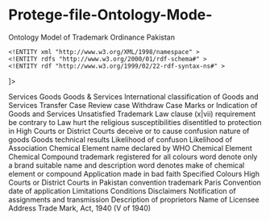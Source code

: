 # Protege-file-Ontology-Mode-
Ontology Model of Trademark Ordinance Pakistan
<?xml version="1.0"?>


<!DOCTYPE Ontology [
    <!ENTITY xsd "http://www.w3.org/2001/XMLSchema#" >
    <!ENTITY xml "http://www.w3.org/XML/1998/namespace" >
    <!ENTITY rdfs "http://www.w3.org/2000/01/rdf-schema#" >
    <!ENTITY rdf "http://www.w3.org/1999/02/22-rdf-syntax-ns#" >
]>


<Ontology xmlns="http://www.w3.org/2002/07/owl#"
     xml:base="http://www.semanticweb.org/sadafshahid/ontologies/2018/11/untitled-ontology-19"
     xmlns:rdfs="http://www.w3.org/2000/01/rdf-schema#"
     xmlns:xsd="http://www.w3.org/2001/XMLSchema#"
     xmlns:rdf="http://www.w3.org/1999/02/22-rdf-syntax-ns#"
     xmlns:xml="http://www.w3.org/XML/1998/namespace"
     ontologyIRI="http://www.semanticweb.org/sadafshahid/ontologies/2018/11/untitled-ontology-19">
    <Prefix name="" IRI="http://www.w3.org/2002/07/owl#"/>
    <Prefix name="owl" IRI="http://www.w3.org/2002/07/owl#"/>
    <Prefix name="rdf" IRI="http://www.w3.org/1999/02/22-rdf-syntax-ns#"/>
    <Prefix name="xsd" IRI="http://www.w3.org/2001/XMLSchema#"/>
    <Prefix name="rdfs" IRI="http://www.w3.org/2000/01/rdf-schema#"/>
    <Declaration>
        <Class IRI="#Alphabetic_Index_of_Goods_and_Services"/>
    </Declaration>
    <Declaration>
        <Class IRI="#Asscociate_Officer"/>
    </Declaration>
    <Declaration>
        <Class IRI="#Branch_Office"/>
    </Declaration>
    <Declaration>
        <Class IRI="#Cach_branch_office"/>
    </Declaration>
    <Declaration>
        <Class IRI="#Characteristics_of_goods_and_services"/>
    </Declaration>
    <Declaration>
        <Class IRI="#Class_of_Goods_and_Services"/>
    </Declaration>
    <Declaration>
        <Class IRI="#Computer_Terminal"/>
    </Declaration>
    <Declaration>
        <Class IRI="#Customary_or_bonafied_practices_of_the_trade"/>
    </Declaration>
    <Declaration>
        <Class IRI="#Distinctive_character_devoiding_trademark"/>
    </Declaration>
    <Declaration>
        <Class IRI="#Earlier_trademarks"/>
    </Declaration>
    <Declaration>
        <Class IRI="#Electronic_Form"/>
    </Declaration>
    <Declaration>
        <Class IRI="#Federal_Government"/>
    </Declaration>
    <Declaration>
        <Class IRI="#Limitation_as_to_colour"/>
    </Declaration>
    <Declaration>
        <Class IRI="#Official_Gazette"/>
    </Declaration>
    <Declaration>
        <Class IRI="#Ordinance"/>
    </Declaration>
    <Declaration>
        <Class IRI="#Public_Subject_Inspection"/>
    </Declaration>
    <Declaration>
        <Class IRI="#Register_Entry"/>
    </Declaration>
    <Declaration>
        <Class IRI="#Register_of_trademarks"/>
    </Declaration>
    <Declaration>
        <Class IRI="#Registered_Trademarks"/>
    </Declaration>
    <Declaration>
        <Class IRI="#Registrar_of_Trademark"/>
    </Declaration>
    <Declaration>
        <Class IRI="#Scandalous_Design"/>
    </Declaration>
    <Declaration>
        <Class IRI="#Seal"/>
    </Declaration>
    <Declaration>
        <Class IRI="#Shape"/>
    </Declaration>
    <Declaration>
        <Class IRI="#TradeMark"/>
    </Declaration>
    <Declaration>
        <Class IRI="#Trademark_Registary"/>
    </Declaration>
    <Declaration>
        <Class IRI="#Well_known_trademark"/>
    </Declaration>
    <Declaration>
        <ObjectProperty IRI="#IsIdenticalWith"/>
    </Declaration>
    <Declaration>
        <ObjectProperty IRI="#hasAccessTo"/>
    </Declaration>
    <Declaration>
        <ObjectProperty IRI="#hasAccquired"/>
    </Declaration>
    <Declaration>
        <ObjectProperty IRI="#hasAllowedToEstablished"/>
    </Declaration>
    <Declaration>
        <ObjectProperty IRI="#hasBeenNotifiedBy"/>
    </Declaration>
    <Declaration>
        <ObjectProperty IRI="#hasBeenWorkingAt"/>
    </Declaration>
    <Declaration>
        <ObjectProperty IRI="#hasColourLimiattions"/>
    </Declaration>
    <Declaration>
        <ObjectProperty IRI="#hasDetermined"/>
    </Declaration>
    <Declaration>
        <ObjectProperty IRI="#hasEstablished"/>
    </Declaration>
    <Declaration>
        <ObjectProperty IRI="#hasFollowedNotification"/>
    </Declaration>
    <Declaration>
        <ObjectProperty IRI="#hasIssuedCertificateFor"/>
    </Declaration>
    <Declaration>
        <ObjectProperty IRI="#hasPublished"/>
    </Declaration>
    <Declaration>
        <ObjectProperty IRI="#hasRegistered"/>
    </Declaration>
    <Declaration>
        <ObjectProperty IRI="#hasShape"/>
    </Declaration>
    <Declaration>
        <ObjectProperty IRI="#hasStoredRecordCopyIn"/>
    </Declaration>
    <Declaration>
        <ObjectProperty IRI="#hasbeenAuthororizedToDischarge"/>
    </Declaration>
    <Declaration>
        <ObjectProperty IRI="#isA"/>
    </Declaration>
    <Declaration>
        <ObjectProperty IRI="#isAccessedThrough"/>
    </Declaration>
    <Declaration>
        <ObjectProperty IRI="#isAppointingOfficer"/>
    </Declaration>
    <Declaration>
        <ObjectProperty IRI="#isAppointingOtherOfficers"/>
    </Declaration>
    <Declaration>
        <ObjectProperty IRI="#isConvenientToOpenFor"/>
    </Declaration>
    <Declaration>
        <ObjectProperty IRI="#isFacilitating"/>
    </Declaration>
    <Declaration>
        <ObjectProperty IRI="#isKeepingRecord"/>
    </Declaration>
    <Declaration>
        <ObjectProperty IRI="#isKeepingRecordin"/>
    </Declaration>
    <Declaration>
        <ObjectProperty IRI="#isKeptwith"/>
    </Declaration>
    <Declaration>
        <ObjectProperty IRI="#isMaintaing"/>
    </Declaration>
    <Declaration>
        <ObjectProperty IRI="#isNotRefusingClause"/>
    </Declaration>
    <Declaration>
        <ObjectProperty IRI="#isNotSpecified"/>
    </Declaration>
    <Declaration>
        <ObjectProperty IRI="#isRequireToEstablish"/>
    </Declaration>
    <Declaration>
        <ObjectProperty IRI="#isSealedWith"/>
    </Declaration>
    <Declaration>
        <ObjectProperty IRI="#isWorkingUnder"/>
    </Declaration>
    <Declaration>
        <ObjectProperty IRI="#shallBeDeterminedBy"/>
    </Declaration>
    <Declaration>
        <ObjectProperty IRI="#shallNotBeRegistered"/>
    </Declaration>
    <Declaration>
        <ObjectProperty IRI="#shallNotRegister"/>
    </Declaration>
    <Declaration>
        <ObjectProperty IRI="#shallnotRefuseToRegister"/>
    </Declaration>
    <Declaration>
        <DataProperty IRI="#hasEstablishedUnder"/>
    </Declaration>
    <Declaration>
        <DataProperty IRI="#hasInclude"/>
    </Declaration>
    <Declaration>
        <DataProperty IRI="#hasName"/>
    </Declaration>
    <Declaration>
        <DataProperty IRI="#hasNoColorLimitation"/>
    </Declaration>
    <Declaration>
        <DataProperty IRI="#hasNotKeepingRecordsOf"/>
    </Declaration>
    <Declaration>
        <DataProperty IRI="#hasReasoned"/>
    </Declaration>
    <Declaration>
        <DataProperty IRI="#hasRecordOf"/>
    </Declaration>
    <Declaration>
        <DataProperty IRI="#hasRegisteredTrademarkIInRespectOf"/>
    </Declaration>
    <Declaration>
        <DataProperty IRI="#hasRegisteredTrademarkInAccordanceWith"/>
    </Declaration>
    <Declaration>
        <DataProperty IRI="#hasRequirement"/>
    </Declaration>
    <Declaration>
        <DataProperty IRI="#hasUsed"/>
    </Declaration>
    <Declaration>
        <DataProperty IRI="#isA"/>
    </Declaration>
    <Declaration>
        <DataProperty IRI="#isAbleTodo"/>
    </Declaration>
    <Declaration>
        <DataProperty IRI="#isAdmittedinEvidence"/>
    </Declaration>
    <Declaration>
        <DataProperty IRI="#isAlso"/>
    </Declaration>
    <Declaration>
        <DataProperty IRI="#isContaining"/>
    </Declaration>
    <Declaration>
        <DataProperty IRI="#isLimitedTo"/>
    </Declaration>
    <Declaration>
        <DataProperty IRI="#isMadeBy"/>
    </Declaration>
    <Declaration>
        <DataProperty IRI="#isResultingAs"/>
    </Declaration>
    <Declaration>
        <DataProperty IRI="#isSubstantialValuetTo"/>
    </Declaration>
    <Declaration>
        <DataProperty IRI="#isToObtainAs"/>
    </Declaration>
    <Declaration>
        <DataProperty IRI="#shallNotRegister"/>
    </Declaration>
    <Declaration>
        <NamedIndividual IRI="#AssociateOfficer"/>
    </Declaration>
    <Declaration>
        <NamedIndividual IRI="#BranchOffice"/>
    </Declaration>
    <Declaration>
        <NamedIndividual IRI="#CharacteristicsOfGoodsAndServices"/>
    </Declaration>
    <Declaration>
        <NamedIndividual IRI="#ComputerTerminal"/>
    </Declaration>
    <Declaration>
        <NamedIndividual IRI="#CustomaryOrBonafiedPracticesOfTheTrade"/>
    </Declaration>
    <Declaration>
        <NamedIndividual IRI="#FederalGovernment"/>
    </Declaration>
    <Declaration>
        <NamedIndividual IRI="#OfficialGaztte"/>
    </Declaration>
    <Declaration>
        <NamedIndividual IRI="#PublicSubjectInspection"/>
    </Declaration>
    <Declaration>
        <NamedIndividual IRI="#RegistrarofTrademark"/>
    </Declaration>
    <Declaration>
        <NamedIndividual IRI="#ScandalousDesign"/>
    </Declaration>
    <Declaration>
        <NamedIndividual IRI="#Shape"/>
    </Declaration>
    <Declaration>
        <NamedIndividual IRI="#Trademark"/>
    </Declaration>
    <Declaration>
        <NamedIndividual IRI="#WellKnownTrademark"/>
    </Declaration>
    <Declaration>
        <NamedIndividual IRI="#alphabeticIndex"/>
    </Declaration>
    <Declaration>
        <NamedIndividual IRI="#cachBranchOffice"/>
    </Declaration>
    <Declaration>
        <NamedIndividual IRI="#classOfGoodsandServices"/>
    </Declaration>
    <Declaration>
        <NamedIndividual IRI="#distinctiveCharacter"/>
    </Declaration>
    <Declaration>
        <NamedIndividual IRI="#earlierTrademarks"/>
    </Declaration>
    <Declaration>
        <NamedIndividual IRI="#electronicForm"/>
    </Declaration>
    <Declaration>
        <NamedIndividual IRI="#limitationAsToColour"/>
    </Declaration>
    <Declaration>
        <NamedIndividual IRI="#ordinance"/>
    </Declaration>
    <Declaration>
        <NamedIndividual IRI="#registerEntry"/>
    </Declaration>
    <Declaration>
        <NamedIndividual IRI="#registeredTrademarks"/>
    </Declaration>
    <Declaration>
        <NamedIndividual IRI="#registerofTrademarks"/>
    </Declaration>
    <Declaration>
        <NamedIndividual IRI="#seal"/>
    </Declaration>
    <Declaration>
        <NamedIndividual IRI="#trademarkRegistary"/>
    </Declaration>
    <SubClassOf>
        <Class IRI="#Alphabetic_Index_of_Goods_and_Services"/>
        <Class IRI="#Registrar_of_Trademark"/>
    </SubClassOf>
    <SubClassOf>
        <Class IRI="#Characteristics_of_goods_and_services"/>
        <Class IRI="#Registrar_of_Trademark"/>
    </SubClassOf>
    <SubClassOf>
        <Class IRI="#Class_of_Goods_and_Services"/>
        <Class IRI="#Registrar_of_Trademark"/>
    </SubClassOf>
    <SubClassOf>
        <Class IRI="#Computer_Terminal"/>
        <Class IRI="#Public_Subject_Inspection"/>
    </SubClassOf>
    <SubClassOf>
        <Class IRI="#Customary_or_bonafied_practices_of_the_trade"/>
        <Class IRI="#Registrar_of_Trademark"/>
    </SubClassOf>
    <SubClassOf>
        <Class IRI="#Distinctive_character_devoiding_trademark"/>
        <Class IRI="#Registrar_of_Trademark"/>
    </SubClassOf>
    <SubClassOf>
        <Class IRI="#Earlier_trademarks"/>
        <Class IRI="#TradeMark"/>
    </SubClassOf>
    <SubClassOf>
        <Class IRI="#Electronic_Form"/>
        <Class IRI="#Register_of_trademarks"/>
    </SubClassOf>
    <SubClassOf>
        <Class IRI="#Limitation_as_to_colour"/>
        <Class IRI="#TradeMark"/>
    </SubClassOf>
    <SubClassOf>
        <Class IRI="#Official_Gazette"/>
        <Class IRI="#Federal_Government"/>
    </SubClassOf>
    <SubClassOf>
        <Class IRI="#Public_Subject_Inspection"/>
        <Class IRI="#Register_of_trademarks"/>
    </SubClassOf>
    <SubClassOf>
        <Class IRI="#Register_Entry"/>
        <Class IRI="#Register_of_trademarks"/>
    </SubClassOf>
    <SubClassOf>
        <Class IRI="#Registered_Trademarks"/>
        <Class IRI="#Earlier_trademarks"/>
    </SubClassOf>
    <SubClassOf>
        <Class IRI="#Registrar_of_Trademark"/>
        <Class IRI="#Trademark_Registary"/>
    </SubClassOf>
    <SubClassOf>
        <Class IRI="#Scandalous_Design"/>
        <Class IRI="#TradeMark"/>
    </SubClassOf>
    <SubClassOf>
        <Class IRI="#Seal"/>
        <Class IRI="#Trademark_Registary"/>
    </SubClassOf>
    <SubClassOf>
        <Class IRI="#Shape"/>
        <Class IRI="#TradeMark"/>
    </SubClassOf>
    <SubClassOf>
        <Class IRI="#Trademark_Registary"/>
        <Class IRI="#Ordinance"/>
    </SubClassOf>
    <SubClassOf>
        <Class IRI="#Well_known_trademark"/>
        <Class IRI="#TradeMark"/>
    </SubClassOf>
    <DisjointClasses>
        <Class IRI="#Asscociate_Officer"/>
        <Class IRI="#Register_of_trademarks"/>
    </DisjointClasses>
    <DisjointClasses>
        <Class IRI="#Asscociate_Officer"/>
        <Class IRI="#Registrar_of_Trademark"/>
    </DisjointClasses>
    <DisjointClasses>
        <Class IRI="#Federal_Government"/>
        <Class IRI="#Ordinance"/>
    </DisjointClasses>
    <ClassAssertion>
        <Class IRI="#Asscociate_Officer"/>
        <NamedIndividual IRI="#AssociateOfficer"/>
    </ClassAssertion>
    <ClassAssertion>
        <Class IRI="#Branch_Office"/>
        <NamedIndividual IRI="#BranchOffice"/>
    </ClassAssertion>
    <ClassAssertion>
        <Class IRI="#Characteristics_of_goods_and_services"/>
        <NamedIndividual IRI="#CharacteristicsOfGoodsAndServices"/>
    </ClassAssertion>
    <ClassAssertion>
        <Class IRI="#Computer_Terminal"/>
        <NamedIndividual IRI="#ComputerTerminal"/>
    </ClassAssertion>
    <ClassAssertion>
        <Class IRI="#Customary_or_bonafied_practices_of_the_trade"/>
        <NamedIndividual IRI="#CustomaryOrBonafiedPracticesOfTheTrade"/>
    </ClassAssertion>
    <ClassAssertion>
        <Class IRI="#Federal_Government"/>
        <NamedIndividual IRI="#FederalGovernment"/>
    </ClassAssertion>
    <ClassAssertion>
        <Class IRI="#Official_Gazette"/>
        <NamedIndividual IRI="#OfficialGaztte"/>
    </ClassAssertion>
    <ClassAssertion>
        <Class IRI="#Public_Subject_Inspection"/>
        <NamedIndividual IRI="#PublicSubjectInspection"/>
    </ClassAssertion>
    <ClassAssertion>
        <Class IRI="#Registrar_of_Trademark"/>
        <NamedIndividual IRI="#RegistrarofTrademark"/>
    </ClassAssertion>
    <ClassAssertion>
        <Class IRI="#Scandalous_Design"/>
        <NamedIndividual IRI="#ScandalousDesign"/>
    </ClassAssertion>
    <ClassAssertion>
        <Class IRI="#Shape"/>
        <NamedIndividual IRI="#Shape"/>
    </ClassAssertion>
    <ClassAssertion>
        <Class IRI="#TradeMark"/>
        <NamedIndividual IRI="#Trademark"/>
    </ClassAssertion>
    <ClassAssertion>
        <Class IRI="#Well_known_trademark"/>
        <NamedIndividual IRI="#WellKnownTrademark"/>
    </ClassAssertion>
    <ClassAssertion>
        <Class IRI="#Alphabetic_Index_of_Goods_and_Services"/>
        <NamedIndividual IRI="#alphabeticIndex"/>
    </ClassAssertion>
    <ClassAssertion>
        <Class IRI="#Cach_branch_office"/>
        <NamedIndividual IRI="#cachBranchOffice"/>
    </ClassAssertion>
    <ClassAssertion>
        <Class IRI="#Class_of_Goods_and_Services"/>
        <NamedIndividual IRI="#classOfGoodsandServices"/>
    </ClassAssertion>
    <ClassAssertion>
        <Class IRI="#Distinctive_character_devoiding_trademark"/>
        <NamedIndividual IRI="#distinctiveCharacter"/>
    </ClassAssertion>
    <ClassAssertion>
        <Class IRI="#Earlier_trademarks"/>
        <NamedIndividual IRI="#earlierTrademarks"/>
    </ClassAssertion>
    <ClassAssertion>
        <Class IRI="#Electronic_Form"/>
        <NamedIndividual IRI="#electronicForm"/>
    </ClassAssertion>
    <ClassAssertion>
        <Class IRI="#Limitation_as_to_colour"/>
        <NamedIndividual IRI="#limitationAsToColour"/>
    </ClassAssertion>
    <ClassAssertion>
        <Class IRI="#Ordinance"/>
        <NamedIndividual IRI="#ordinance"/>
    </ClassAssertion>
    <ClassAssertion>
        <Class IRI="#Register_Entry"/>
        <NamedIndividual IRI="#registerEntry"/>
    </ClassAssertion>
    <ClassAssertion>
        <Class IRI="#Registered_Trademarks"/>
        <NamedIndividual IRI="#registeredTrademarks"/>
    </ClassAssertion>
    <ClassAssertion>
        <Class IRI="#Register_of_trademarks"/>
        <NamedIndividual IRI="#registerofTrademarks"/>
    </ClassAssertion>
    <ClassAssertion>
        <Class IRI="#Seal"/>
        <NamedIndividual IRI="#seal"/>
    </ClassAssertion>
    <ClassAssertion>
        <Class IRI="#Trademark_Registary"/>
        <NamedIndividual IRI="#trademarkRegistary"/>
    </ClassAssertion>
    <ObjectPropertyAssertion>
        <ObjectProperty IRI="#hasBeenWorkingAt"/>
        <NamedIndividual IRI="#AssociateOfficer"/>
        <NamedIndividual IRI="#BranchOffice"/>
    </ObjectPropertyAssertion>
    <ObjectPropertyAssertion>
        <ObjectProperty IRI="#isWorkingUnder"/>
        <NamedIndividual IRI="#AssociateOfficer"/>
        <NamedIndividual IRI="#RegistrarofTrademark"/>
    </ObjectPropertyAssertion>
    <ObjectPropertyAssertion>
        <ObjectProperty IRI="#isFacilitating"/>
        <NamedIndividual IRI="#BranchOffice"/>
        <NamedIndividual IRI="#trademarkRegistary"/>
    </ObjectPropertyAssertion>
    <ObjectPropertyAssertion>
        <ObjectProperty IRI="#hasAccessTo"/>
        <NamedIndividual IRI="#ComputerTerminal"/>
        <NamedIndividual IRI="#electronicForm"/>
    </ObjectPropertyAssertion>
    <ObjectPropertyAssertion>
        <ObjectProperty IRI="#hasAllowedToEstablished"/>
        <NamedIndividual IRI="#FederalGovernment"/>
        <NamedIndividual IRI="#BranchOffice"/>
    </ObjectPropertyAssertion>
    <ObjectPropertyAssertion>
        <ObjectProperty IRI="#hasFollowedNotification"/>
        <NamedIndividual IRI="#FederalGovernment"/>
        <NamedIndividual IRI="#OfficialGaztte"/>
    </ObjectPropertyAssertion>
    <ObjectPropertyAssertion>
        <ObjectProperty IRI="#isAppointingOfficer"/>
        <NamedIndividual IRI="#FederalGovernment"/>
        <NamedIndividual IRI="#RegistrarofTrademark"/>
    </ObjectPropertyAssertion>
    <ObjectPropertyAssertion>
        <ObjectProperty IRI="#isAppointingOtherOfficers"/>
        <NamedIndividual IRI="#FederalGovernment"/>
        <NamedIndividual IRI="#AssociateOfficer"/>
    </ObjectPropertyAssertion>
    <ObjectPropertyAssertion>
        <ObjectProperty IRI="#isAccessedThrough"/>
        <NamedIndividual IRI="#PublicSubjectInspection"/>
        <NamedIndividual IRI="#ComputerTerminal"/>
    </ObjectPropertyAssertion>
    <ObjectPropertyAssertion>
        <ObjectProperty IRI="#hasDetermined"/>
        <NamedIndividual IRI="#RegistrarofTrademark"/>
        <NamedIndividual IRI="#classOfGoodsandServices"/>
    </ObjectPropertyAssertion>
    <ObjectPropertyAssertion>
        <ObjectProperty IRI="#hasIssuedCertificateFor"/>
        <NamedIndividual IRI="#RegistrarofTrademark"/>
        <NamedIndividual IRI="#registerEntry"/>
    </ObjectPropertyAssertion>
    <ObjectPropertyAssertion>
        <ObjectProperty IRI="#hasPublished"/>
        <NamedIndividual IRI="#RegistrarofTrademark"/>
        <NamedIndividual IRI="#alphabeticIndex"/>
    </ObjectPropertyAssertion>
    <ObjectPropertyAssertion>
        <ObjectProperty IRI="#hasbeenAuthororizedToDischarge"/>
        <NamedIndividual IRI="#RegistrarofTrademark"/>
        <NamedIndividual IRI="#AssociateOfficer"/>
    </ObjectPropertyAssertion>
    <ObjectPropertyAssertion>
        <ObjectProperty IRI="#shallNotBeRegistered"/>
        <NamedIndividual IRI="#RegistrarofTrademark"/>
        <NamedIndividual IRI="#CustomaryOrBonafiedPracticesOfTheTrade"/>
    </ObjectPropertyAssertion>
    <ObjectPropertyAssertion>
        <ObjectProperty IRI="#shallNotBeRegistered"/>
        <NamedIndividual IRI="#RegistrarofTrademark"/>
        <NamedIndividual IRI="#CharacteristicsOfGoodsAndServices"/>
    </ObjectPropertyAssertion>
    <ObjectPropertyAssertion>
        <ObjectProperty IRI="#shallNotRegister"/>
        <NamedIndividual IRI="#RegistrarofTrademark"/>
        <NamedIndividual IRI="#distinctiveCharacter"/>
    </ObjectPropertyAssertion>
    <ObjectPropertyAssertion>
        <ObjectProperty IRI="#shallNotRegister"/>
        <NamedIndividual IRI="#RegistrarofTrademark"/>
        <NamedIndividual IRI="#Trademark"/>
    </ObjectPropertyAssertion>
    <ObjectPropertyAssertion>
        <ObjectProperty IRI="#shallnotRefuseToRegister"/>
        <NamedIndividual IRI="#RegistrarofTrademark"/>
        <NamedIndividual IRI="#Trademark"/>
    </ObjectPropertyAssertion>
    <ObjectPropertyAssertion>
        <ObjectProperty IRI="#IsIdenticalWith"/>
        <NamedIndividual IRI="#Trademark"/>
        <NamedIndividual IRI="#earlierTrademarks"/>
    </ObjectPropertyAssertion>
    <ObjectPropertyAssertion>
        <ObjectProperty IRI="#hasAccquired"/>
        <NamedIndividual IRI="#Trademark"/>
        <NamedIndividual IRI="#distinctiveCharacter"/>
    </ObjectPropertyAssertion>
    <ObjectPropertyAssertion>
        <ObjectProperty IRI="#hasShape"/>
        <NamedIndividual IRI="#Trademark"/>
        <NamedIndividual IRI="#Shape"/>
    </ObjectPropertyAssertion>
    <ObjectPropertyAssertion>
        <ObjectProperty IRI="#isA"/>
        <NamedIndividual IRI="#Trademark"/>
        <NamedIndividual IRI="#WellKnownTrademark"/>
    </ObjectPropertyAssertion>
    <ObjectPropertyAssertion>
        <ObjectProperty IRI="#shallBeDeterminedBy"/>
        <NamedIndividual IRI="#alphabeticIndex"/>
        <NamedIndividual IRI="#RegistrarofTrademark"/>
    </ObjectPropertyAssertion>
    <ObjectPropertyAssertion>
        <ObjectProperty IRI="#isNotSpecified"/>
        <NamedIndividual IRI="#classOfGoodsandServices"/>
        <NamedIndividual IRI="#alphabeticIndex"/>
    </ObjectPropertyAssertion>
    <ObjectPropertyAssertion>
        <ObjectProperty IRI="#isA"/>
        <NamedIndividual IRI="#earlierTrademarks"/>
        <NamedIndividual IRI="#registeredTrademarks"/>
    </ObjectPropertyAssertion>
    <ObjectPropertyAssertion>
        <ObjectProperty IRI="#isRequireToEstablish"/>
        <NamedIndividual IRI="#ordinance"/>
        <NamedIndividual IRI="#trademarkRegistary"/>
    </ObjectPropertyAssertion>
    <ObjectPropertyAssertion>
        <ObjectProperty IRI="#isSealedWith"/>
        <NamedIndividual IRI="#registerEntry"/>
        <NamedIndividual IRI="#seal"/>
    </ObjectPropertyAssertion>
    <ObjectPropertyAssertion>
        <ObjectProperty IRI="#hasStoredRecordCopyIn"/>
        <NamedIndividual IRI="#registerofTrademarks"/>
        <NamedIndividual IRI="#cachBranchOffice"/>
    </ObjectPropertyAssertion>
    <ObjectPropertyAssertion>
        <ObjectProperty IRI="#isConvenientToOpenFor"/>
        <NamedIndividual IRI="#registerofTrademarks"/>
        <NamedIndividual IRI="#PublicSubjectInspection"/>
    </ObjectPropertyAssertion>
    <ObjectPropertyAssertion>
        <ObjectProperty IRI="#isKeepingRecordin"/>
        <NamedIndividual IRI="#registerofTrademarks"/>
        <NamedIndividual IRI="#electronicForm"/>
    </ObjectPropertyAssertion>
    <ObjectPropertyAssertion>
        <ObjectProperty IRI="#isKeptwith"/>
        <NamedIndividual IRI="#registerofTrademarks"/>
        <NamedIndividual IRI="#RegistrarofTrademark"/>
    </ObjectPropertyAssertion>
    <ObjectPropertyAssertion>
        <ObjectProperty IRI="#hasEstablished"/>
        <NamedIndividual IRI="#trademarkRegistary"/>
        <NamedIndividual IRI="#BranchOffice"/>
    </ObjectPropertyAssertion>
    <ObjectPropertyAssertion>
        <ObjectProperty IRI="#hasRegistered"/>
        <NamedIndividual IRI="#trademarkRegistary"/>
        <NamedIndividual IRI="#seal"/>
    </ObjectPropertyAssertion>
    <ObjectPropertyAssertion>
        <ObjectProperty IRI="#isKeepingRecord"/>
        <NamedIndividual IRI="#trademarkRegistary"/>
        <NamedIndividual IRI="#registerofTrademarks"/>
    </ObjectPropertyAssertion>
    <ObjectPropertyAssertion>
        <ObjectProperty IRI="#isMaintaing"/>
        <NamedIndividual IRI="#trademarkRegistary"/>
        <NamedIndividual IRI="#cachBranchOffice"/>
    </ObjectPropertyAssertion>
    <DataPropertyAssertion>
        <DataProperty IRI="#hasRegisteredTrademarkIInRespectOf"/>
        <NamedIndividual IRI="#RegistrarofTrademark"/>
        <Literal datatypeIRI="&xsd;string">Services</Literal>
    </DataPropertyAssertion>
    <DataPropertyAssertion>
        <DataProperty IRI="#hasRegisteredTrademarkIInRespectOf"/>
        <NamedIndividual IRI="#RegistrarofTrademark"/>
        <Literal datatypeIRI="&xsd;string">Goods</Literal>
    </DataPropertyAssertion>
    <DataPropertyAssertion>
        <DataProperty IRI="#hasRegisteredTrademarkIInRespectOf"/>
        <NamedIndividual IRI="#RegistrarofTrademark"/>
        <Literal datatypeIRI="&xsd;string">Goods &amp; Services</Literal>
    </DataPropertyAssertion>
    <DataPropertyAssertion>
        <DataProperty IRI="#hasRegisteredTrademarkInAccordanceWith"/>
        <NamedIndividual IRI="#RegistrarofTrademark"/>
        <Literal datatypeIRI="&xsd;string">International classification of Goods and Services</Literal>
    </DataPropertyAssertion>
    <DataPropertyAssertion>
        <DataProperty IRI="#isAbleTodo"/>
        <NamedIndividual IRI="#RegistrarofTrademark"/>
        <Literal datatypeIRI="&xsd;string">Transfer Case</Literal>
    </DataPropertyAssertion>
    <DataPropertyAssertion>
        <DataProperty IRI="#isAbleTodo"/>
        <NamedIndividual IRI="#RegistrarofTrademark"/>
        <Literal datatypeIRI="&xsd;string">Review case</Literal>
    </DataPropertyAssertion>
    <DataPropertyAssertion>
        <DataProperty IRI="#isAbleTodo"/>
        <NamedIndividual IRI="#RegistrarofTrademark"/>
        <Literal datatypeIRI="&xsd;string">Withdraw Case</Literal>
    </DataPropertyAssertion>
    <DataPropertyAssertion>
        <DataProperty IRI="#shallNotRegister"/>
        <NamedIndividual IRI="#RegistrarofTrademark"/>
        <Literal datatypeIRI="&xsd;string">Marks or Indication of Goods and Services</Literal>
    </DataPropertyAssertion>
    <DataPropertyAssertion>
        <DataProperty IRI="#shallNotRegister"/>
        <NamedIndividual IRI="#RegistrarofTrademark"/>
        <Literal datatypeIRI="&xsd;string">Unsatisfied Trademark Law clause (x|vii) requirement</Literal>
    </DataPropertyAssertion>
    <DataPropertyAssertion>
        <DataProperty IRI="#hasReasoned"/>
        <NamedIndividual IRI="#ScandalousDesign"/>
        <Literal datatypeIRI="&xsd;string">be contrary to Law</Literal>
    </DataPropertyAssertion>
    <DataPropertyAssertion>
        <DataProperty IRI="#hasReasoned"/>
        <NamedIndividual IRI="#ScandalousDesign"/>
        <Literal datatypeIRI="&xsd;string">hurt the religious susceptibilities</Literal>
    </DataPropertyAssertion>
    <DataPropertyAssertion>
        <DataProperty IRI="#hasReasoned"/>
        <NamedIndividual IRI="#ScandalousDesign"/>
        <Literal datatypeIRI="&xsd;string">disentitled to protection in High Courts or District Courts</Literal>
    </DataPropertyAssertion>
    <DataPropertyAssertion>
        <DataProperty IRI="#hasReasoned"/>
        <NamedIndividual IRI="#ScandalousDesign"/>
        <Literal datatypeIRI="&xsd;string">deceive or to cause confusion</Literal>
    </DataPropertyAssertion>
    <DataPropertyAssertion>
        <DataProperty IRI="#isResultingAs"/>
        <NamedIndividual IRI="#Shape"/>
        <Literal datatypeIRI="&xsd;string">nature of goods</Literal>
    </DataPropertyAssertion>
    <DataPropertyAssertion>
        <DataProperty IRI="#isSubstantialValuetTo"/>
        <NamedIndividual IRI="#Shape"/>
        <Literal datatypeIRI="&xsd;string">Goods</Literal>
    </DataPropertyAssertion>
    <DataPropertyAssertion>
        <DataProperty IRI="#isToObtainAs"/>
        <NamedIndividual IRI="#Shape"/>
        <Literal datatypeIRI="&xsd;string">technical results</Literal>
    </DataPropertyAssertion>
    <DataPropertyAssertion>
        <DataProperty IRI="#hasInclude"/>
        <NamedIndividual IRI="#Trademark"/>
        <Literal datatypeIRI="&xsd;string">Likelihood of confuson</Literal>
    </DataPropertyAssertion>
    <DataPropertyAssertion>
        <DataProperty IRI="#hasInclude"/>
        <NamedIndividual IRI="#Trademark"/>
        <Literal datatypeIRI="&xsd;string">Likelihood of Association</Literal>
    </DataPropertyAssertion>
    <DataPropertyAssertion>
        <DataProperty IRI="#hasName"/>
        <NamedIndividual IRI="#Trademark"/>
        <Literal datatypeIRI="&xsd;string">Chemical Element name declared by WHO</Literal>
    </DataPropertyAssertion>
    <DataPropertyAssertion>
        <DataProperty IRI="#hasName"/>
        <NamedIndividual IRI="#Trademark"/>
        <Literal datatypeIRI="&xsd;string">Chemical Element</Literal>
    </DataPropertyAssertion>
    <DataPropertyAssertion>
        <DataProperty IRI="#hasName"/>
        <NamedIndividual IRI="#Trademark"/>
        <Literal datatypeIRI="&xsd;string">Chemical Compound</Literal>
    </DataPropertyAssertion>
    <DataPropertyAssertion>
        <DataProperty IRI="#hasNoColorLimitation"/>
        <NamedIndividual IRI="#Trademark"/>
        <Literal datatypeIRI="&xsd;string">trademark registered for all colours</Literal>
    </DataPropertyAssertion>
    <DataPropertyAssertion>
        <DataProperty IRI="#hasUsed"/>
        <NamedIndividual IRI="#Trademark"/>
        <Literal datatypeIRI="&xsd;string">word denote only a brand</Literal>
    </DataPropertyAssertion>
    <DataPropertyAssertion>
        <DataProperty IRI="#hasUsed"/>
        <NamedIndividual IRI="#Trademark"/>
        <Literal datatypeIRI="&xsd;string">suitable name and description</Literal>
    </DataPropertyAssertion>
    <DataPropertyAssertion>
        <DataProperty IRI="#hasUsed"/>
        <NamedIndividual IRI="#Trademark"/>
        <Literal datatypeIRI="&xsd;string">word denotes make of chemical element or compound</Literal>
    </DataPropertyAssertion>
    <DataPropertyAssertion>
        <DataProperty IRI="#isContaining"/>
        <NamedIndividual IRI="#Trademark"/>
        <Literal datatypeIRI="&xsd;string">Application made in bad faith</Literal>
    </DataPropertyAssertion>
    <DataPropertyAssertion>
        <DataProperty IRI="#isLimitedTo"/>
        <NamedIndividual IRI="#limitationAsToColour"/>
        <Literal datatypeIRI="&xsd;string">Specified Colours</Literal>
    </DataPropertyAssertion>
    <DataPropertyAssertion>
        <DataProperty IRI="#isAdmittedinEvidence"/>
        <NamedIndividual IRI="#registerEntry"/>
        <Literal datatypeIRI="&xsd;string">High Courts or District Courts in Pakistan</Literal>
    </DataPropertyAssertion>
    <DataPropertyAssertion>
        <DataProperty IRI="#isA"/>
        <NamedIndividual IRI="#registeredTrademarks"/>
        <Literal datatypeIRI="&xsd;string">convention trademark</Literal>
    </DataPropertyAssertion>
    <DataPropertyAssertion>
        <DataProperty IRI="#isAlso"/>
        <NamedIndividual IRI="#registeredTrademarks"/>
        <Literal datatypeIRI="&xsd;string">Paris Convention</Literal>
    </DataPropertyAssertion>
    <DataPropertyAssertion>
        <DataProperty IRI="#isContaining"/>
        <NamedIndividual IRI="#registeredTrademarks"/>
        <Literal datatypeIRI="&xsd;string">date of application</Literal>
    </DataPropertyAssertion>
    <DataPropertyAssertion>
        <DataProperty IRI="#hasNotKeepingRecordsOf"/>
        <NamedIndividual IRI="#registerofTrademarks"/>
        <Literal datatypeIRI="&xsd;string">Limitations</Literal>
    </DataPropertyAssertion>
    <DataPropertyAssertion>
        <DataProperty IRI="#hasNotKeepingRecordsOf"/>
        <NamedIndividual IRI="#registerofTrademarks"/>
        <Literal datatypeIRI="&xsd;string">Conditions</Literal>
    </DataPropertyAssertion>
    <DataPropertyAssertion>
        <DataProperty IRI="#hasNotKeepingRecordsOf"/>
        <NamedIndividual IRI="#registerofTrademarks"/>
        <Literal datatypeIRI="&xsd;string">Disclaimers</Literal>
    </DataPropertyAssertion>
    <DataPropertyAssertion>
        <DataProperty IRI="#hasRecordOf"/>
        <NamedIndividual IRI="#registerofTrademarks"/>
        <Literal datatypeIRI="&xsd;string">Notification of assignments and transmission</Literal>
    </DataPropertyAssertion>
    <DataPropertyAssertion>
        <DataProperty IRI="#hasRequirement"/>
        <NamedIndividual IRI="#registerofTrademarks"/>
        <Literal datatypeIRI="&xsd;string">Description of proprietors</Literal>
    </DataPropertyAssertion>
    <DataPropertyAssertion>
        <DataProperty IRI="#hasRequirement"/>
        <NamedIndividual IRI="#registerofTrademarks"/>
        <Literal datatypeIRI="&xsd;string">Name of Licensee</Literal>
    </DataPropertyAssertion>
    <DataPropertyAssertion>
        <DataProperty IRI="#hasRequirement"/>
        <NamedIndividual IRI="#registerofTrademarks"/>
        <Literal datatypeIRI="&xsd;string">Address</Literal>
    </DataPropertyAssertion>
    <DataPropertyAssertion>
        <DataProperty IRI="#hasEstablishedUnder"/>
        <NamedIndividual IRI="#trademarkRegistary"/>
        <Literal datatypeIRI="&xsd;string">Trade Mark, Act, 1940 (V of 1940)</Literal>
    </DataPropertyAssertion>
    <ObjectPropertyDomain>
        <ObjectProperty IRI="#IsIdenticalWith"/>
        <Class IRI="#TradeMark"/>
    </ObjectPropertyDomain>
    <ObjectPropertyDomain>
        <ObjectProperty IRI="#hasAccessTo"/>
        <Class IRI="#Computer_Terminal"/>
    </ObjectPropertyDomain>
    <ObjectPropertyDomain>
        <ObjectProperty IRI="#hasAccquired"/>
        <Class IRI="#TradeMark"/>
    </ObjectPropertyDomain>
    <ObjectPropertyDomain>
        <ObjectProperty IRI="#hasAllowedToEstablished"/>
        <Class IRI="#Federal_Government"/>
    </ObjectPropertyDomain>
    <ObjectPropertyDomain>
        <ObjectProperty IRI="#hasBeenNotifiedBy"/>
        <Class IRI="#TradeMark"/>
    </ObjectPropertyDomain>
    <ObjectPropertyDomain>
        <ObjectProperty IRI="#hasBeenWorkingAt"/>
        <Class IRI="#Asscociate_Officer"/>
    </ObjectPropertyDomain>
    <ObjectPropertyDomain>
        <ObjectProperty IRI="#hasColourLimiattions"/>
        <Class IRI="#TradeMark"/>
    </ObjectPropertyDomain>
    <ObjectPropertyDomain>
        <ObjectProperty IRI="#hasDetermined"/>
        <Class IRI="#Registrar_of_Trademark"/>
    </ObjectPropertyDomain>
    <ObjectPropertyDomain>
        <ObjectProperty IRI="#hasEstablished"/>
        <Class IRI="#Trademark_Registary"/>
    </ObjectPropertyDomain>
    <ObjectPropertyDomain>
        <ObjectProperty IRI="#hasFollowedNotification"/>
        <Class IRI="#Federal_Government"/>
    </ObjectPropertyDomain>
    <ObjectPropertyDomain>
        <ObjectProperty IRI="#hasIssuedCertificateFor"/>
        <Class IRI="#Registrar_of_Trademark"/>
    </ObjectPropertyDomain>
    <ObjectPropertyDomain>
        <ObjectProperty IRI="#hasPublished"/>
        <Class IRI="#Registrar_of_Trademark"/>
    </ObjectPropertyDomain>
    <ObjectPropertyDomain>
        <ObjectProperty IRI="#hasRegistered"/>
        <Class IRI="#Trademark_Registary"/>
    </ObjectPropertyDomain>
    <ObjectPropertyDomain>
        <ObjectProperty IRI="#hasShape"/>
        <Class IRI="#TradeMark"/>
    </ObjectPropertyDomain>
    <ObjectPropertyDomain>
        <ObjectProperty IRI="#hasStoredRecordCopyIn"/>
        <Class IRI="#Register_of_trademarks"/>
    </ObjectPropertyDomain>
    <ObjectPropertyDomain>
        <ObjectProperty IRI="#hasbeenAuthororizedToDischarge"/>
        <Class IRI="#Registrar_of_Trademark"/>
    </ObjectPropertyDomain>
    <ObjectPropertyDomain>
        <ObjectProperty IRI="#isA"/>
        <Class IRI="#Earlier_trademarks"/>
    </ObjectPropertyDomain>
    <ObjectPropertyDomain>
        <ObjectProperty IRI="#isA"/>
        <Class IRI="#TradeMark"/>
    </ObjectPropertyDomain>
    <ObjectPropertyDomain>
        <ObjectProperty IRI="#isAccessedThrough"/>
        <Class IRI="#Public_Subject_Inspection"/>
    </ObjectPropertyDomain>
    <ObjectPropertyDomain>
        <ObjectProperty IRI="#isAppointingOfficer"/>
        <Class IRI="#Federal_Government"/>
    </ObjectPropertyDomain>
    <ObjectPropertyDomain>
        <ObjectProperty IRI="#isAppointingOtherOfficers"/>
        <Class IRI="#Federal_Government"/>
    </ObjectPropertyDomain>
    <ObjectPropertyDomain>
        <ObjectProperty IRI="#isConvenientToOpenFor"/>
        <Class IRI="#Register_of_trademarks"/>
    </ObjectPropertyDomain>
    <ObjectPropertyDomain>
        <ObjectProperty IRI="#isFacilitating"/>
        <Class IRI="#Branch_Office"/>
    </ObjectPropertyDomain>
    <ObjectPropertyDomain>
        <ObjectProperty IRI="#isKeepingRecord"/>
        <Class IRI="#Trademark_Registary"/>
    </ObjectPropertyDomain>
    <ObjectPropertyDomain>
        <ObjectProperty IRI="#isKeepingRecordin"/>
        <Class IRI="#Register_of_trademarks"/>
    </ObjectPropertyDomain>
    <ObjectPropertyDomain>
        <ObjectProperty IRI="#isKeptwith"/>
        <Class IRI="#Register_of_trademarks"/>
    </ObjectPropertyDomain>
    <ObjectPropertyDomain>
        <ObjectProperty IRI="#isMaintaing"/>
        <Class IRI="#Trademark_Registary"/>
    </ObjectPropertyDomain>
    <ObjectPropertyDomain>
        <ObjectProperty IRI="#isNotRefusingClause"/>
        <Class IRI="#TradeMark"/>
    </ObjectPropertyDomain>
    <ObjectPropertyDomain>
        <ObjectProperty IRI="#isNotSpecified"/>
        <Class IRI="#Class_of_Goods_and_Services"/>
    </ObjectPropertyDomain>
    <ObjectPropertyDomain>
        <ObjectProperty IRI="#isRequireToEstablish"/>
        <Class IRI="#Ordinance"/>
    </ObjectPropertyDomain>
    <ObjectPropertyDomain>
        <ObjectProperty IRI="#isSealedWith"/>
        <Class IRI="#Register_Entry"/>
    </ObjectPropertyDomain>
    <ObjectPropertyDomain>
        <ObjectProperty IRI="#isWorkingUnder"/>
        <Class IRI="#Asscociate_Officer"/>
    </ObjectPropertyDomain>
    <ObjectPropertyDomain>
        <ObjectProperty IRI="#shallBeDeterminedBy"/>
        <Class IRI="#Alphabetic_Index_of_Goods_and_Services"/>
    </ObjectPropertyDomain>
    <ObjectPropertyDomain>
        <ObjectProperty IRI="#shallNotBeRegistered"/>
        <Class IRI="#Registrar_of_Trademark"/>
    </ObjectPropertyDomain>
    <ObjectPropertyDomain>
        <ObjectProperty IRI="#shallNotRegister"/>
        <Class IRI="#Registrar_of_Trademark"/>
    </ObjectPropertyDomain>
    <ObjectPropertyDomain>
        <ObjectProperty IRI="#shallnotRefuseToRegister"/>
        <Class IRI="#Registrar_of_Trademark"/>
    </ObjectPropertyDomain>
    <ObjectPropertyRange>
        <ObjectProperty IRI="#IsIdenticalWith"/>
        <Class IRI="#Earlier_trademarks"/>
    </ObjectPropertyRange>
    <ObjectPropertyRange>
        <ObjectProperty IRI="#hasAccessTo"/>
        <Class IRI="#Electronic_Form"/>
    </ObjectPropertyRange>
    <ObjectPropertyRange>
        <ObjectProperty IRI="#hasAccquired"/>
        <Class IRI="#Distinctive_character_devoiding_trademark"/>
    </ObjectPropertyRange>
    <ObjectPropertyRange>
        <ObjectProperty IRI="#hasAllowedToEstablished"/>
        <Class IRI="#Branch_Office"/>
    </ObjectPropertyRange>
    <ObjectPropertyRange>
        <ObjectProperty IRI="#hasBeenNotifiedBy"/>
        <Class IRI="#Registrar_of_Trademark"/>
    </ObjectPropertyRange>
    <ObjectPropertyRange>
        <ObjectProperty IRI="#hasBeenWorkingAt"/>
        <Class IRI="#Branch_Office"/>
    </ObjectPropertyRange>
    <ObjectPropertyRange>
        <ObjectProperty IRI="#hasColourLimiattions"/>
        <Class IRI="#Limitation_as_to_colour"/>
    </ObjectPropertyRange>
    <ObjectPropertyRange>
        <ObjectProperty IRI="#hasDetermined"/>
        <Class IRI="#Class_of_Goods_and_Services"/>
    </ObjectPropertyRange>
    <ObjectPropertyRange>
        <ObjectProperty IRI="#hasEstablished"/>
        <Class IRI="#Branch_Office"/>
    </ObjectPropertyRange>
    <ObjectPropertyRange>
        <ObjectProperty IRI="#hasFollowedNotification"/>
        <Class IRI="#Official_Gazette"/>
    </ObjectPropertyRange>
    <ObjectPropertyRange>
        <ObjectProperty IRI="#hasIssuedCertificateFor"/>
        <Class IRI="#Register_Entry"/>
    </ObjectPropertyRange>
    <ObjectPropertyRange>
        <ObjectProperty IRI="#hasPublished"/>
        <Class IRI="#Alphabetic_Index_of_Goods_and_Services"/>
    </ObjectPropertyRange>
    <ObjectPropertyRange>
        <ObjectProperty IRI="#hasRegistered"/>
        <Class IRI="#Seal"/>
    </ObjectPropertyRange>
    <ObjectPropertyRange>
        <ObjectProperty IRI="#hasShape"/>
        <Class IRI="#Shape"/>
    </ObjectPropertyRange>
    <ObjectPropertyRange>
        <ObjectProperty IRI="#hasStoredRecordCopyIn"/>
        <Class IRI="#Cach_branch_office"/>
    </ObjectPropertyRange>
    <ObjectPropertyRange>
        <ObjectProperty IRI="#hasbeenAuthororizedToDischarge"/>
        <Class IRI="#Asscociate_Officer"/>
    </ObjectPropertyRange>
    <ObjectPropertyRange>
        <ObjectProperty IRI="#isA"/>
        <Class IRI="#Registered_Trademarks"/>
    </ObjectPropertyRange>
    <ObjectPropertyRange>
        <ObjectProperty IRI="#isA"/>
        <Class IRI="#Well_known_trademark"/>
    </ObjectPropertyRange>
    <ObjectPropertyRange>
        <ObjectProperty IRI="#isAccessedThrough"/>
        <Class IRI="#Computer_Terminal"/>
    </ObjectPropertyRange>
    <ObjectPropertyRange>
        <ObjectProperty IRI="#isAppointingOfficer"/>
        <Class IRI="#Registrar_of_Trademark"/>
    </ObjectPropertyRange>
    <ObjectPropertyRange>
        <ObjectProperty IRI="#isAppointingOtherOfficers"/>
        <Class IRI="#Asscociate_Officer"/>
    </ObjectPropertyRange>
    <ObjectPropertyRange>
        <ObjectProperty IRI="#isConvenientToOpenFor"/>
        <Class IRI="#Public_Subject_Inspection"/>
    </ObjectPropertyRange>
    <ObjectPropertyRange>
        <ObjectProperty IRI="#isFacilitating"/>
        <Class IRI="#Trademark_Registary"/>
    </ObjectPropertyRange>
    <ObjectPropertyRange>
        <ObjectProperty IRI="#isKeepingRecord"/>
        <Class IRI="#Register_of_trademarks"/>
    </ObjectPropertyRange>
    <ObjectPropertyRange>
        <ObjectProperty IRI="#isKeepingRecordin"/>
        <Class IRI="#Electronic_Form"/>
    </ObjectPropertyRange>
    <ObjectPropertyRange>
        <ObjectProperty IRI="#isKeptwith"/>
        <Class IRI="#Registrar_of_Trademark"/>
    </ObjectPropertyRange>
    <ObjectPropertyRange>
        <ObjectProperty IRI="#isMaintaing"/>
        <Class IRI="#Cach_branch_office"/>
    </ObjectPropertyRange>
    <ObjectPropertyRange>
        <ObjectProperty IRI="#isNotRefusingClause"/>
        <Class IRI="#Characteristics_of_goods_and_services"/>
    </ObjectPropertyRange>
    <ObjectPropertyRange>
        <ObjectProperty IRI="#isNotRefusingClause"/>
        <Class IRI="#Customary_or_bonafied_practices_of_the_trade"/>
    </ObjectPropertyRange>
    <ObjectPropertyRange>
        <ObjectProperty IRI="#isNotRefusingClause"/>
        <Class IRI="#Distinctive_character_devoiding_trademark"/>
    </ObjectPropertyRange>
    <ObjectPropertyRange>
        <ObjectProperty IRI="#isNotSpecified"/>
        <Class IRI="#Alphabetic_Index_of_Goods_and_Services"/>
    </ObjectPropertyRange>
    <ObjectPropertyRange>
        <ObjectProperty IRI="#isRequireToEstablish"/>
        <Class IRI="#Trademark_Registary"/>
    </ObjectPropertyRange>
    <ObjectPropertyRange>
        <ObjectProperty IRI="#isSealedWith"/>
        <Class IRI="#Seal"/>
    </ObjectPropertyRange>
    <ObjectPropertyRange>
        <ObjectProperty IRI="#isWorkingUnder"/>
        <Class IRI="#Registrar_of_Trademark"/>
    </ObjectPropertyRange>
    <ObjectPropertyRange>
        <ObjectProperty IRI="#shallBeDeterminedBy"/>
        <Class IRI="#Registrar_of_Trademark"/>
    </ObjectPropertyRange>
    <ObjectPropertyRange>
        <ObjectProperty IRI="#shallNotBeRegistered"/>
        <Class IRI="#Characteristics_of_goods_and_services"/>
    </ObjectPropertyRange>
    <ObjectPropertyRange>
        <ObjectProperty IRI="#shallNotBeRegistered"/>
        <Class IRI="#Customary_or_bonafied_practices_of_the_trade"/>
    </ObjectPropertyRange>
    <ObjectPropertyRange>
        <ObjectProperty IRI="#shallNotBeRegistered"/>
        <Class IRI="#Distinctive_character_devoiding_trademark"/>
    </ObjectPropertyRange>
    <ObjectPropertyRange>
        <ObjectProperty IRI="#shallNotRegister"/>
        <Class IRI="#Distinctive_character_devoiding_trademark"/>
    </ObjectPropertyRange>
    <ObjectPropertyRange>
        <ObjectProperty IRI="#shallNotRegister"/>
        <Class IRI="#TradeMark"/>
    </ObjectPropertyRange>
    <ObjectPropertyRange>
        <ObjectProperty IRI="#shallnotRefuseToRegister"/>
        <Class IRI="#TradeMark"/>
    </ObjectPropertyRange>
    <DataPropertyDomain>
        <DataProperty IRI="#hasEstablishedUnder"/>
        <Class IRI="#Trademark_Registary"/>
    </DataPropertyDomain>
    <DataPropertyDomain>
        <DataProperty IRI="#hasInclude"/>
        <Class IRI="#TradeMark"/>
    </DataPropertyDomain>
    <DataPropertyDomain>
        <DataProperty IRI="#hasName"/>
        <Class IRI="#TradeMark"/>
    </DataPropertyDomain>
    <DataPropertyDomain>
        <DataProperty IRI="#hasNoColorLimitation"/>
        <Class IRI="#TradeMark"/>
    </DataPropertyDomain>
    <DataPropertyDomain>
        <DataProperty IRI="#hasNotKeepingRecordsOf"/>
        <Class IRI="#Register_of_trademarks"/>
    </DataPropertyDomain>
    <DataPropertyDomain>
        <DataProperty IRI="#hasReasoned"/>
        <Class IRI="#Scandalous_Design"/>
    </DataPropertyDomain>
    <DataPropertyDomain>
        <DataProperty IRI="#hasRecordOf"/>
        <Class IRI="#Register_of_trademarks"/>
    </DataPropertyDomain>
    <DataPropertyDomain>
        <DataProperty IRI="#hasRegisteredTrademarkIInRespectOf"/>
        <Class IRI="#Registrar_of_Trademark"/>
    </DataPropertyDomain>
    <DataPropertyDomain>
        <DataProperty IRI="#hasRegisteredTrademarkInAccordanceWith"/>
        <Class IRI="#Registrar_of_Trademark"/>
    </DataPropertyDomain>
    <DataPropertyDomain>
        <DataProperty IRI="#hasRequirement"/>
        <Class IRI="#Register_of_trademarks"/>
    </DataPropertyDomain>
    <DataPropertyDomain>
        <DataProperty IRI="#hasUsed"/>
        <Class IRI="#TradeMark"/>
    </DataPropertyDomain>
    <DataPropertyDomain>
        <DataProperty IRI="#isA"/>
        <Class IRI="#Registered_Trademarks"/>
    </DataPropertyDomain>
    <DataPropertyDomain>
        <DataProperty IRI="#isAbleTodo"/>
        <Class IRI="#Registrar_of_Trademark"/>
    </DataPropertyDomain>
    <DataPropertyDomain>
        <DataProperty IRI="#isAdmittedinEvidence"/>
        <Class IRI="#Register_Entry"/>
    </DataPropertyDomain>
    <DataPropertyDomain>
        <DataProperty IRI="#isAlso"/>
        <Class IRI="#Registered_Trademarks"/>
    </DataPropertyDomain>
    <DataPropertyDomain>
        <DataProperty IRI="#isContaining"/>
        <Class IRI="#Registered_Trademarks"/>
    </DataPropertyDomain>
    <DataPropertyDomain>
        <DataProperty IRI="#isLimitedTo"/>
        <Class IRI="#Limitation_as_to_colour"/>
    </DataPropertyDomain>
    <DataPropertyDomain>
        <DataProperty IRI="#isResultingAs"/>
        <Class IRI="#Shape"/>
    </DataPropertyDomain>
    <DataPropertyDomain>
        <DataProperty IRI="#isSubstantialValuetTo"/>
        <Class IRI="#Shape"/>
    </DataPropertyDomain>
    <DataPropertyDomain>
        <DataProperty IRI="#isToObtainAs"/>
        <Class IRI="#Shape"/>
    </DataPropertyDomain>
    <DataPropertyDomain>
        <DataProperty IRI="#shallNotRegister"/>
        <Class IRI="#Registrar_of_Trademark"/>
    </DataPropertyDomain>
    <DataPropertyRange>
        <DataProperty IRI="#hasEstablishedUnder"/>
        <Datatype abbreviatedIRI="xsd:string"/>
    </DataPropertyRange>
    <DataPropertyRange>
        <DataProperty IRI="#hasInclude"/>
        <Datatype abbreviatedIRI="xsd:string"/>
    </DataPropertyRange>
    <DataPropertyRange>
        <DataProperty IRI="#hasName"/>
        <Datatype abbreviatedIRI="xsd:string"/>
    </DataPropertyRange>
    <DataPropertyRange>
        <DataProperty IRI="#hasNoColorLimitation"/>
        <Datatype abbreviatedIRI="xsd:string"/>
    </DataPropertyRange>
    <DataPropertyRange>
        <DataProperty IRI="#hasNotKeepingRecordsOf"/>
        <Datatype abbreviatedIRI="xsd:string"/>
    </DataPropertyRange>
    <DataPropertyRange>
        <DataProperty IRI="#hasReasoned"/>
        <Datatype abbreviatedIRI="xsd:string"/>
    </DataPropertyRange>
    <DataPropertyRange>
        <DataProperty IRI="#hasRecordOf"/>
        <Datatype abbreviatedIRI="xsd:string"/>
    </DataPropertyRange>
    <DataPropertyRange>
        <DataProperty IRI="#hasRegisteredTrademarkIInRespectOf"/>
        <Datatype abbreviatedIRI="xsd:string"/>
    </DataPropertyRange>
    <DataPropertyRange>
        <DataProperty IRI="#hasRegisteredTrademarkInAccordanceWith"/>
        <Datatype abbreviatedIRI="xsd:string"/>
    </DataPropertyRange>
    <DataPropertyRange>
        <DataProperty IRI="#hasRequirement"/>
        <Datatype abbreviatedIRI="xsd:string"/>
    </DataPropertyRange>
    <DataPropertyRange>
        <DataProperty IRI="#hasUsed"/>
        <Datatype abbreviatedIRI="xsd:string"/>
    </DataPropertyRange>
    <DataPropertyRange>
        <DataProperty IRI="#isA"/>
        <Datatype abbreviatedIRI="xsd:string"/>
    </DataPropertyRange>
    <DataPropertyRange>
        <DataProperty IRI="#isAbleTodo"/>
        <Datatype abbreviatedIRI="xsd:string"/>
    </DataPropertyRange>
    <DataPropertyRange>
        <DataProperty IRI="#isAdmittedinEvidence"/>
        <Datatype abbreviatedIRI="xsd:string"/>
    </DataPropertyRange>
    <DataPropertyRange>
        <DataProperty IRI="#isAlso"/>
        <Datatype abbreviatedIRI="xsd:string"/>
    </DataPropertyRange>
    <DataPropertyRange>
        <DataProperty IRI="#isContaining"/>
        <Datatype abbreviatedIRI="xsd:string"/>
    </DataPropertyRange>
    <DataPropertyRange>
        <DataProperty IRI="#isLimitedTo"/>
        <Datatype abbreviatedIRI="xsd:string"/>
    </DataPropertyRange>
    <DataPropertyRange>
        <DataProperty IRI="#isResultingAs"/>
        <Datatype abbreviatedIRI="xsd:string"/>
    </DataPropertyRange>
    <DataPropertyRange>
        <DataProperty IRI="#isSubstantialValuetTo"/>
        <Datatype abbreviatedIRI="xsd:string"/>
    </DataPropertyRange>
    <DataPropertyRange>
        <DataProperty IRI="#isToObtainAs"/>
        <Datatype abbreviatedIRI="xsd:string"/>
    </DataPropertyRange>
    <DataPropertyRange>
        <DataProperty IRI="#shallNotRegister"/>
        <Datatype abbreviatedIRI="xsd:string"/>
    </DataPropertyRange>
</Ontology>



<!-- Generated by the OWL API (version 3.4.2) http://owlapi.sourceforge.net -->


